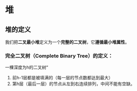 # 堆
## 堆的定义
我们把**二叉最小堆**定义为一个**完整的二叉树**，它**遵循最小堆属性**。
### 完全二叉树（Complete Binary Tree）的定义：
一棵深度为h的二叉树“
1. 前h-1层都是被填满的（每一层的节点数都达到最大）
2. 第h层（最后一层）的节点从左到右连续排列，中间不能有空缺。

